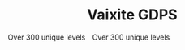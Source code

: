 <div align="center">
<h1>Vaixite GDPS</h1>
</div>
<div align="center" style="width:100%;overflow:auto;">
<div style="width:33%;float:left;outline:3px;">
Over 300 unique levels
</div>
<div style="width:33%;float:left;outline:3px;">
Over 300 unique levels
</div>
</div>

